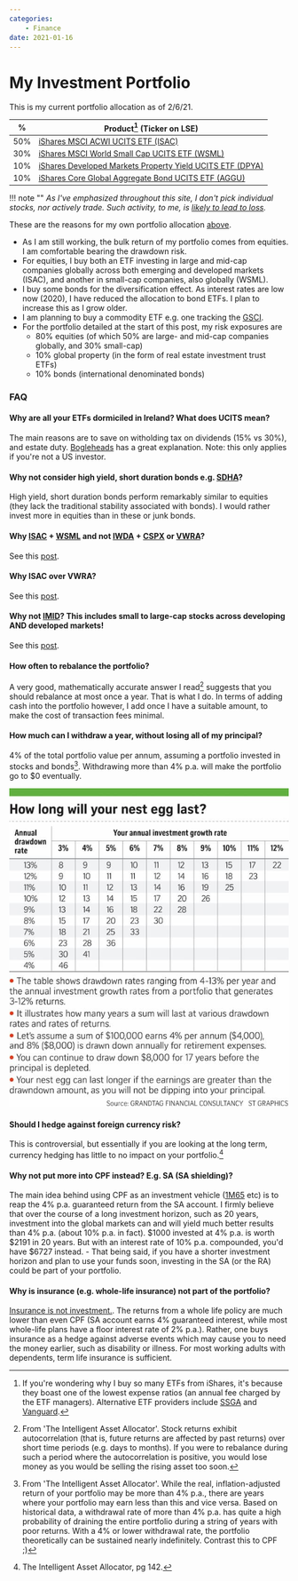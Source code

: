 ```yaml
---
categories:
    - Finance
date: 2021-01-16
---
```


# My Investment Portfolio

This is my current portfolio allocation as of 2/6/21.

<!-- more -->

| %   | Product[^ishares] (Ticker on LSE)                                                                                                                                             |
| --- | ----------------------------------------------------------------------------------------------------------------------------------------------------------------------------- |
| 50% | [iShares MSCI ACWI UCITS ETF (ISAC)](https://www.ishares.com/uk/individual/en/products/251850/ishares-msci-acwi-ucits-etf)                                                    |
| 30% | [iShares MSCI World Small Cap UCITS ETF (WSML)](<https://www.ishares.com/uk/individual/en/products/296576/ishares-msci-world-small-cap-ucits-etf-usd-(acc)-fund>)             |
| 10% | [iShares Developed Markets Property Yield UCITS ETF (DPYA)](https://www.ishares.com/uk/individual/en/products/297188/ishares-developed-markets-property-yield-ucits-etf-fund) |
| 10% | [iShares Core Global Aggregate Bond UCITS ETF (AGGU)](https://www.ishares.com/uk/individual/en/products/291772/ishares-core-global-aggregate-bond-ucits-etf-fund)             |

!!! note ""
_As I've emphasized throughout this site, I don't pick individual stocks, nor actively trade. Such activity, to me, is [likely to lead to loss](2020-11-30-getting-started-with-investing.md)._

These are the reasons for my own portfolio allocation [above](2020-12-02-asset-allocation.md#asset-allocation1).

-   As I am still working, the bulk return of my portfolio comes from equities. I am comfortable bearing the drawdown risk.
-   For equities, I buy both an ETF investing in large and mid-cap companies globally across both emerging and developed markets (ISAC), and another in small-cap companies, also globally (WSML).
-   I buy some bonds for the diversification effect. As interest rates are low now (2020), I have reduced the allocation to bond ETFs. I plan to increase this as I grow older.
-   I am planning to buy a commodity ETF e.g. one tracking the [GSCI](https://en.wikipedia.org/wiki/S%26P_GSCI).
-   For the portfolio detailed at the start of this post, my risk exposures are
    -   80% equities (of which 50% are large- and mid-cap companies globally, and 30% small-cap)
    -   10% global property (in the form of real estate investment trust ETFs)
    -   10% bonds (international denominated bonds)

### FAQ

#### Why are all your ETFs dormiciled in Ireland? What does UCITS mean?

The main reasons are to save on witholding tax on dividends (15% vs 30%), and estate duty. [Bogleheads](https://www.bogleheads.org/wiki/Nonresident_alien_investors_and_Ireland_domiciled_ETFs) has a great explanation. Note: this only applies if you're not a US investor.

#### Why not consider high yield, short duration bonds e.g. [SDHA](https://www.ishares.com/ch/individual/en/products/297889/ishares-short-duration-high-yield-corp-bond-ucits-etf-fund)?

High yield, short duration bonds perform remarkably similar to equities (they lack the traditional stability associated with bonds). I would rather invest more in equities than in these or junk bonds.

#### Why [ISAC](https://www.ishares.com/uk/individual/en/products/251850/ishares-msci-acwi-ucits-etf) + [WSML](<https://www.ishares.com/uk/individual/en/products/296576/ishares-msci-world-small-cap-ucits-etf-usd-(acc)-fund>) and not [IWDA](https://www.ishares.com/uk/individual/en/products/251882/) + [CSPX](https://www.ishares.com/uk/individual/en/products/253743/) or [VWRA](https://www.vanguardinvestments.dk/portal/instl/dk/en/product.html#/fundDetail/etf/portId=9679/assetCode=equity/?overview)?

See this [post](2021-06-08-which-is-the-best-index-fund-etf.md).

#### Why ISAC over VWRA?

See this [post](2021-06-08-which-is-the-best-index-fund-etf.md#why-isac-over-vwra).

#### Why not [IMID](https://markets.ft.com/data/etfs/tearsheet/summary?s=IMID:LSE:USD)? This includes small to large-cap stocks across developing AND developed markets!

See this [post](2021-06-08-which-is-the-best-index-fund-etf.md#why-not-imidhttpsmarketsftcomdataetfstearsheetsummarysimidlseusd-this-includes-small-to-large-cap-stocks-across-developing-and-developed-markets).

#### How often to rebalance the portfolio?

A very good, mathematically accurate answer I read[^rebalancing] suggests that you should rebalance at most once a year. That is what I do. In terms of adding cash into the portfolio however, I add once I have a suitable amount, to make the cost of transaction fees minimal.

#### How much can I withdraw a year, without losing all of my principal?

4% of the total portfolio value per annum, assuming a portfolio invested in stocks and bonds[^withdrawal]. Withdrawing more than 4% p.a. will make the portfolio go to $0 eventually.

![](../../static/images/2020-01-16/how-low-nest-egg-last.jpg)

#### Should I hedge against foreign currency risk?

This is controversial, but essentially if you are looking at the long term, currency hedging has little to no impact on your portfolio.[^hedging]

#### Why not put more into CPF instead? E.g. SA (SA shielding)?

The main idea behind using CPF as an investment vehicle ([1M65](https://blog.seedly.sg/1m65-1-million-by-65-cpf/) etc) is to reap the 4% p.a. guaranteed return from the SA account. I firmly believe that over the course of a long investment horizon, such as 20 years, investment into the global markets can and will yield much better results than 4% p.a. (about 10% p.a. in fact). $1000 invested at 4% p.a. is worth $2191 in 20 years. But with an interest rate of 10% p.a. compounded, you'd have $6727 instead. - That being said, if you have a shorter investment horizon and plan to use your funds soon, investing in the SA (or the RA) could be part of your portfolio.

#### Why is insurance (e.g. whole-life insurance) not part of the portfolio?

[Insurance is not investment.](https://www.valueresearchonline.com/stories/9261/do-not-mix-insurance-and-investment). The returns from a whole life policy are much lower than even CPF (SA account earns 4% guaranteed interest, while most whole-life plans have a floor interest rate of 2% p.a.). Rather, one buys insurance as a hedge against adverse events which may cause you to need the money earlier, such as disability or illness. For most working adults with dependents, term life insurance is sufficient.

[^ishares]: If you're wondering why I buy so many ETFs from iShares, it's because they boast one of the lowest expense ratios (an annual fee charged by the ETF managers). Alternative ETF providers include [SSGA](https://www.ssga.com/us/en/institutional/etfs) and [Vanguard](https://investor.vanguard.com/etf/list#/etf/asset-class/month-end-returns).
[^rebalancing]: From 'The Intelligent Asset Allocator'. Stock returns exhibit autocorrelation (that is, future returns are affected by past returns) over short time periods (e.g. days to months). If you were to rebalance during such a period where the autocorrelation is positive, you would lose money as you would be selling the rising asset too soon.
[^withdrawal]: From 'The Intelligent Asset Allocator'. While the real, inflation-adjusted return of your portfolio may be more than 4% p.a., there are years where your portfolio may earn less than this and vice versa. Based on historical data, a withdrawal rate of more than 4% p.a. has quite a high probability of draining the entire portfolio during a string of years with poor returns. With a 4% or lower withdrawal rate, the portfolio theoretically can be sustained nearly indefinitely. Contrast this to CPF ;)
[^hedging]: The Intelligent Asset Allocator, pg 142.
